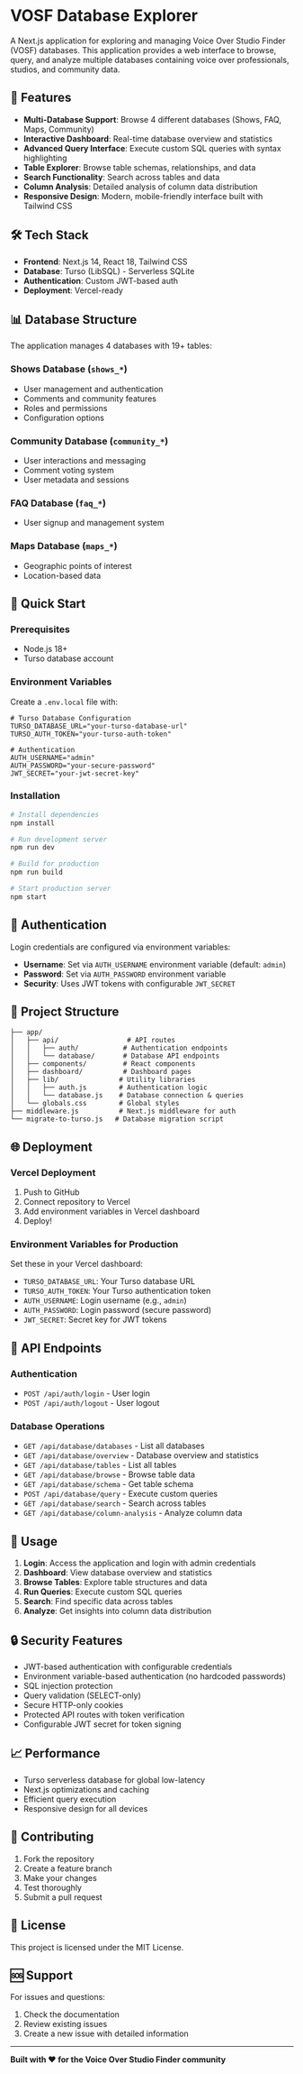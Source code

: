 # VOSF Database Explorer

A Next.js application for exploring and managing Voice Over Studio Finder (VOSF) databases. This application provides a web interface to browse, query, and analyze multiple databases containing voice over professionals, studios, and community data.

## 🚀 Features

- **Multi-Database Support**: Browse 4 different databases (Shows, FAQ, Maps, Community)
- **Interactive Dashboard**: Real-time database overview and statistics
- **Advanced Query Interface**: Execute custom SQL queries with syntax highlighting
- **Table Explorer**: Browse table schemas, relationships, and data
- **Search Functionality**: Search across tables and data
- **Column Analysis**: Detailed analysis of column data distribution
- **Responsive Design**: Modern, mobile-friendly interface built with Tailwind CSS

## 🛠 Tech Stack

- **Frontend**: Next.js 14, React 18, Tailwind CSS
- **Database**: Turso (LibSQL) - Serverless SQLite
- **Authentication**: Custom JWT-based auth
- **Deployment**: Vercel-ready

## 📊 Database Structure

The application manages 4 databases with 19+ tables:

### Shows Database (`shows_*`)
- User management and authentication
- Comments and community features
- Roles and permissions
- Configuration options

### Community Database (`community_*`)
- User interactions and messaging
- Comment voting system
- User metadata and sessions

### FAQ Database (`faq_*`)
- User signup and management system

### Maps Database (`maps_*`)
- Geographic points of interest
- Location-based data

## 🚀 Quick Start

### Prerequisites
- Node.js 18+ 
- Turso database account

### Environment Variables

Create a `.env.local` file with:

```env
# Turso Database Configuration
TURSO_DATABASE_URL="your-turso-database-url"
TURSO_AUTH_TOKEN="your-turso-auth-token"

# Authentication
AUTH_USERNAME="admin"
AUTH_PASSWORD="your-secure-password"
JWT_SECRET="your-jwt-secret-key"
```

### Installation

```bash
# Install dependencies
npm install

# Run development server
npm run dev

# Build for production
npm run build

# Start production server
npm start
```

## 🔐 Authentication

Login credentials are configured via environment variables:
- **Username**: Set via `AUTH_USERNAME` environment variable (default: `admin`)
- **Password**: Set via `AUTH_PASSWORD` environment variable
- **Security**: Uses JWT tokens with configurable `JWT_SECRET`

## 📁 Project Structure

```
├── app/
│   ├── api/                 # API routes
│   │   ├── auth/           # Authentication endpoints
│   │   └── database/       # Database API endpoints
│   ├── components/         # React components
│   ├── dashboard/          # Dashboard pages
│   ├── lib/               # Utility libraries
│   │   ├── auth.js        # Authentication logic
│   │   └── database.js    # Database connection & queries
│   └── globals.css        # Global styles
├── middleware.js          # Next.js middleware for auth
└── migrate-to-turso.js   # Database migration script
```

## 🌐 Deployment

### Vercel Deployment

1. Push to GitHub
2. Connect repository to Vercel
3. Add environment variables in Vercel dashboard
4. Deploy!

### Environment Variables for Production

Set these in your Vercel dashboard:

- `TURSO_DATABASE_URL`: Your Turso database URL
- `TURSO_AUTH_TOKEN`: Your Turso authentication token
- `AUTH_USERNAME`: Login username (e.g., `admin`)
- `AUTH_PASSWORD`: Login password (secure password)
- `JWT_SECRET`: Secret key for JWT tokens

## 🔧 API Endpoints

### Authentication
- `POST /api/auth/login` - User login
- `POST /api/auth/logout` - User logout

### Database Operations
- `GET /api/database/databases` - List all databases
- `GET /api/database/overview` - Database overview and statistics
- `GET /api/database/tables` - List all tables
- `GET /api/database/browse` - Browse table data
- `GET /api/database/schema` - Get table schema
- `POST /api/database/query` - Execute custom queries
- `GET /api/database/search` - Search across tables
- `GET /api/database/column-analysis` - Analyze column data

## 🎯 Usage

1. **Login**: Access the application and login with admin credentials
2. **Dashboard**: View database overview and statistics
3. **Browse Tables**: Explore table structures and data
4. **Run Queries**: Execute custom SQL queries
5. **Search**: Find specific data across tables
6. **Analyze**: Get insights into column data distribution

## 🔒 Security Features

- JWT-based authentication with configurable credentials
- Environment variable-based authentication (no hardcoded passwords)
- SQL injection protection
- Query validation (SELECT-only)
- Secure HTTP-only cookies
- Protected API routes with token verification
- Configurable JWT secret for token signing

## 📈 Performance

- Turso serverless database for global low-latency
- Next.js optimizations and caching
- Efficient query execution
- Responsive design for all devices

## 🤝 Contributing

1. Fork the repository
2. Create a feature branch
3. Make your changes
4. Test thoroughly
5. Submit a pull request

## 📄 License

This project is licensed under the MIT License.

## 🆘 Support

For issues and questions:
1. Check the documentation
2. Review existing issues
3. Create a new issue with detailed information

---

**Built with ❤️ for the Voice Over Studio Finder community**